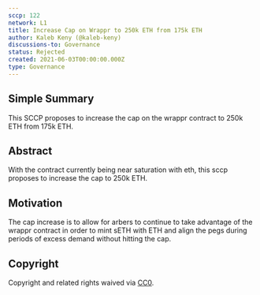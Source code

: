 ```yaml
---
sccp: 122
network: L1
title: Increase Cap on Wrappr to 250k ETH from 175k ETH
author: Kaleb Keny (@kaleb-keny)
discussions-to: Governance
status: Rejected
created: 2021-06-03T00:00:00.000Z
type: Governance
---
```


<!--You can leave these HTML comments in your merged SCCP and delete the visible duplicate text guides, they will not appear and may be helpful to refer to if you edit it again. This is the suggested template for new SCCPs. Note that an SCCP number will be assigned by an editor. When opening a pull request to submit your SCCP, please use an abbreviated title in the filename, `sccp-draft_title_abbrev.md`. The title should be 44 characters or less.-->

## Simple Summary

<!--"If you can't explain it simply, you don't understand it well enough." Provide a simplified and layman-accessible explanation of the SCCP.-->

This SCCP proposes to increase the cap on the wrappr contract to 250k ETH from 175k ETH.

## Abstract

<!--A short (~200 word) description of the variable change proposed.-->

With the contract currently being near saturation with eth, this sccp proposes to increase the cap to 250k ETH.

## Motivation

<!--The motivation is critical for SCCPs that want to update variables within Synthetix. It should clearly explain why the existing variable is not incentive aligned. SCCP submissions without sufficient motivation may be rejected outright.-->

The cap increase is to allow for arbers to continue to take advantage of the wrappr contract in order to mint sETH with ETH and align the pegs during periods of excess demand without hitting the cap.

## Copyright

Copyright and related rights waived via [CC0](https://creativecommons.org/publicdomain/zero/1.0/).
